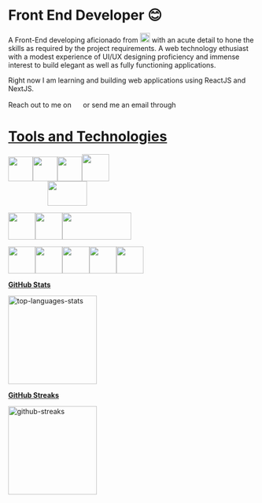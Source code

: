 # Front End Developer 😊

A Front-End developing aficionado from <img src="https://i.ibb.co/zGhdkV0/icons8-nepal-96.png" width=20> with an acute detail to hone the skills as required by the project requirements. A web technology ethusiast with a modest experience of UI/UX designing proficiency and immense interest to build elegant as well as fully functioning applications.

Right now I am learning and building web applications using ReactJS and NextJS.

Reach out to me on <a href="https://www.linkedin.com/in/zeetaen1878/"><img src="https://pics.freeicons.io/uploads/icons/png/16090541531530099327-512.png" width=16></a> or send me an email through <a href="mailto:zeetaen.gurung@gmail.com"><img src="https://pics.freeicons.io/uploads/icons/png/11377518691557997002-512.png" width=16>

# Tools and Technologies
<img src="https://pics.freeicons.io/uploads/icons/png/8804286661557996995-512.png" height=50 width=50><img src="https://pics.freeicons.io/uploads/icons/png/632690741557997006-512.png" height=50 width=50><img src="https://i.ibb.co/zrCyVd9/javascirpt.png" height=50 width=50><img src="https://pics.freeicons.io/uploads/icons/png/8575147831553750379-512.png" height=55 width=55 style="margin-right: 10rem"><img src="https://i.ibb.co/Q8wPHLJ/nextjs.png" height=50 width=80 style="margin-left: 5rem">

<!-- <img src="https://i.ibb.co/h8yrdDK/materialui.png" height=55 width=55> -->

<img src="https://i.ibb.co/2qqrYPX/bootstrap.png" height=55 width=55><img src="https://i.ibb.co/gyJX5rw/tailwind.png" height=55 width=55><img src="https://i.ibb.co/NNmhw3Q/chakraui.webp" height=55 width=140>

<img src="https://i.ibb.co/4YY2pSG/styled-components.png" height=55 width=55><img src="https://pics.freeicons.io/uploads/icons/png/6655067911551942823-512.png" height=55 width=55><img src="https://i.ibb.co/w6SDwxZ/framer-motion.png" height=55 width=55><img src="https://i.ibb.co/Z1ydLZT/figma.png" height=55 width=55><img src="https://pics.freeicons.io/uploads/icons/png/9374299221540553610-512.png" height=55 width=55>

<b>GitHub Stats</b>

<img height="180em" src="https://github-readme-stats.vercel.app/api/top-langs/?username=zeetaen1989&layout=compact&theme=algolia&hide_border=true" alt="top-languages-stats"/>

<b>GitHub Streaks</b>

<img height="180em" src="https://github-readme-streak-stats.herokuapp.com?user=zeetaen1989&hide_border=true&theme=holi-theme&date_format=M%20j%5B%2C%20Y%5D" alt="github-streaks" />
